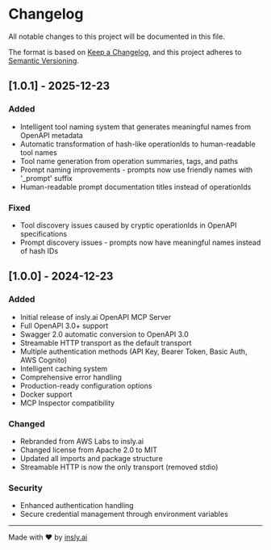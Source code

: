 # Changelog

All notable changes to this project will be documented in this file.

The format is based on [Keep a Changelog](https://keepachangelog.com/en/1.0.0/),
and this project adheres to [Semantic Versioning](https://semver.org/spec/v2.0.0.html).

## [1.0.1] - 2025-12-23

### Added
- Intelligent tool naming system that generates meaningful names from OpenAPI metadata
- Automatic transformation of hash-like operationIds to human-readable tool names
- Tool name generation from operation summaries, tags, and paths
- Prompt naming improvements - prompts now use friendly names with '_prompt' suffix
- Human-readable prompt documentation titles instead of operationIds

### Fixed
- Tool discovery issues caused by cryptic operationIds in OpenAPI specifications
- Prompt discovery issues - prompts now have meaningful names instead of hash IDs

## [1.0.0] - 2024-12-23

### Added
- Initial release of insly.ai OpenAPI MCP Server
- Full OpenAPI 3.0+ support
- Swagger 2.0 automatic conversion to OpenAPI 3.0
- Streamable HTTP transport as the default transport
- Multiple authentication methods (API Key, Bearer Token, Basic Auth, AWS Cognito)
- Intelligent caching system
- Comprehensive error handling
- Production-ready configuration options
- Docker support
- MCP Inspector compatibility

### Changed
- Rebranded from AWS Labs to insly.ai
- Changed license from Apache 2.0 to MIT
- Updated all imports and package structure
- Streamable HTTP is now the only transport (removed stdio)

### Security
- Enhanced authentication handling
- Secure credential management through environment variables

---

Made with ❤️ by [insly.ai](https://insly.ai)